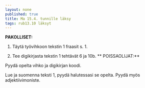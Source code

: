 ```yaml
---
layout: none
published: true
title: Ma 15.4. tunnille läksy
tags: rub13.10 läksyt
---
```

**PAKOLLISET:**

1. Täytä työvihkoon tekstin 1 fraasit s. 1.

2. Tee digikirjasta tekstin 1 tehtävät 6 ja 10b.
**
POISSAOLIJAT:**

Pyydä opelta vihko ja digikirjan koodi. 

Lue ja suomenna teksti 1, pyydä halutessasi se opelta. Pyydä myös adjektiivimoniste.
